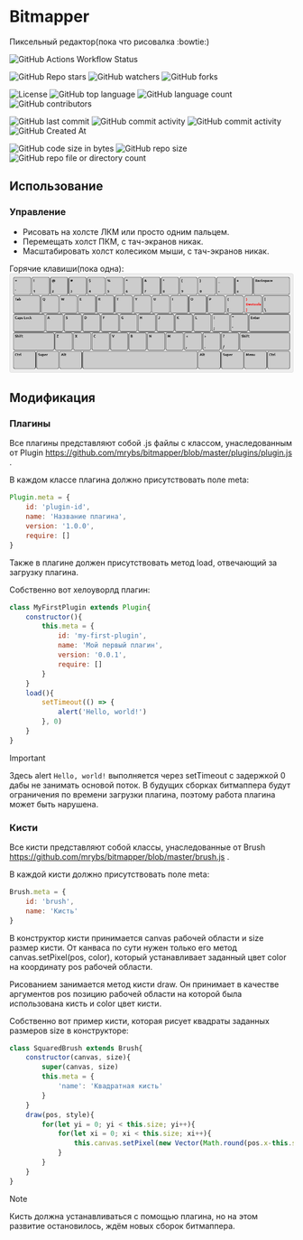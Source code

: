 # Bitmapper
Пиксельный редактор(пока что рисовалка :bowtie:)

![GitHub Actions Workflow Status](https://img.shields.io/github/actions/workflow/status/mrybs/bitmapper/static.yml)

![GitHub Repo stars](https://img.shields.io/github/stars/mrybs/bitmapper)
![GitHub watchers](https://img.shields.io/github/watchers/mrybs/bitmapper)
![GitHub forks](https://img.shields.io/github/forks/mrybs/bitmapper)

![License](https://img.shields.io/github/license/mrybs/bitmapper)
![GitHub top language](https://img.shields.io/github/languages/top/mrybs/bitmapper)
![GitHub language count](https://img.shields.io/github/languages/count/mrybs/bitmapper)
![GitHub contributors](https://img.shields.io/github/contributors/mrybs/bitmapper)

![GitHub last commit](https://img.shields.io/github/last-commit/mrybs/bitmapper)
![GitHub commit activity](https://img.shields.io/github/commit-activity/w/mrybs/bitmapper)
![GitHub commit activity](https://img.shields.io/github/commit-activity/t/mrybs/bitmapper)
![GitHub Created At](https://img.shields.io/github/created-at/mrybs/bitmapper)

![GitHub code size in bytes](https://img.shields.io/github/languages/code-size/mrybs/bitmapper)
![GitHub repo size](https://img.shields.io/github/repo-size/mrybs/bitmapper)
![GitHub repo file or directory count](https://img.shields.io/github/directory-file-count/mrybs/bitmapper)

## Использование
### Управление
- Рисовать на холсте ЛКМ или просто одним пальцем.
- Перемещать холст ПКМ, с тач-экранов никак.
- Масштабировать холст колесиком мыши, с тач-экранов никак.

Горячие клавиши(пока одна):
![hotkeys](hotkeys.png "Горячие клавиши")

## Модификация
### Плагины
Все плагины представляют собой .js файлы с классом, унаследованным от Plugin https://github.com/mrybs/bitmapper/blob/master/plugins/plugin.js .

В каждом классе плагина должно присутствовать поле meta:
```js
Plugin.meta = {
    id: 'plugin-id',
    name: 'Название плагина',
    version: '1.0.0',
    require: []
}
```

Также в плагине должен присутствовать метод load, отвечающий за загрузку плагина.

Собственно вот хелоуворлд плагин:

```js
class MyFirstPlugin extends Plugin{
    constructor(){
        this.meta = {
            id: 'my-first-plugin',
            name: 'Мой первый плагин',
            version: '0.0.1',
            require: []
        }
    }
    load(){
        setTimeout(() => {
            alert('Hello, world!')
        }, 0)
    }
}
```

> [!IMPORTANT]
> Здесь alert `Hello, world!` выполняется через setTimeout с задержкой 0 дабы не занимать основой поток. В будущих сборках битмаппера будут ограничения по времени загрузки плагина, поэтому работа плагина может быть нарушена.

### Кисти
Все кисти представляют собой классы, унаследованные от Brush https://github.com/mrybs/bitmapper/blob/master/brush.js .

В каждой кисти должно присутствовать поле meta:

```js
Brush.meta = {
    id: 'brush',
    name: 'Кисть'
}
```

В конструктор кисти принимается canvas рабочей области и size размер кисти. От канваса по сути нужен только его метод canvas.setPixel(pos, color), который устанавливает заданный цвет color на координату pos рабочей области.

Рисованием занимается метод кисти draw. Он принимает в качестве аргументов pos позицию рабочей области на которой была использована кисть и color цвет кисти. 

Собственно вот пример кисти, которая рисует квадраты заданных размеров size в конструкторе:

```js
class SquaredBrush extends Brush{
    constructor(canvas, size){
        super(canvas, size)
        this.meta = {
            'name': 'Квадратная кисть'
        }
    }
    draw(pos, style){
        for(let yi = 0; yi < this.size; yi++){
            for(let xi = 0; xi < this.size; xi++){
                this.canvas.setPixel(new Vector(Math.round(pos.x-this.size/2+xi), Math.round(pos.y-this.size/2+yi)), style)
            }
        }
    }
}
```

> [!NOTE]
> Кисть должна устанавливаться с помощью плагина, но на этом развитие остановилось, ждём новых сборок битмаппера.